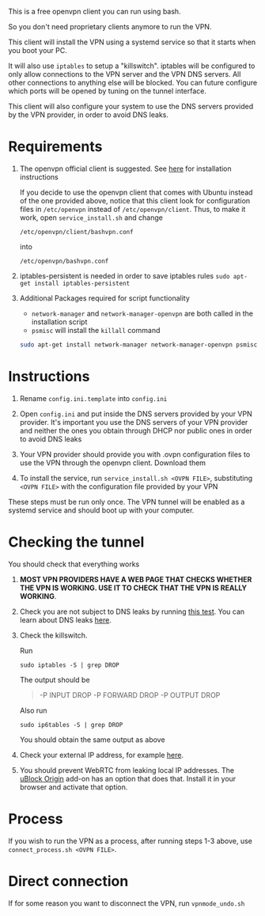 This is a free openvpn client you can run using bash.

So you don't need proprietary clients anymore to run the VPN.

This client will install the VPN using a systemd service so that it starts when you boot your PC.

It will also use `iptables` to setup a "killswitch". iptables will be configured to only allow connections to the VPN server and the VPN DNS servers. All other connections to anything else will be blocked. You can future configure which ports will be opened by tuning on the tunnel interface.

This client will also configure your system to use the DNS servers provided by the VPN provider, in order to avoid DNS leaks.

# Requirements

1. The openvpn official client is suggested. See [here](https://community.openvpn.net/openvpn/wiki/OpenvpnSoftwareRepos) for installation instructions

    If you decide to use the openvpn client that comes with Ubuntu instead of the one provided above, notice that this client look for configuration files in `/etc/openvpn` instead of `/etc/openvpn/client`. Thus, to make it work, open `service_install.sh` and change

    `/etc/openvpn/client/bashvpn.conf`

    into

    `/etc/openvpn/bashvpn.conf`

2. iptables-persistent is needed in order to save iptables rules
`sudo apt-get install iptables-persistent`

3. Additional Packages required for script functionality

    - `network-manager` and `network-manager-openvpn` are both called in the installation script
    - `psmisc` will install the `killall` command

    ```bash
    sudo apt-get install network-manager network-manager-openvpn psmisc`
    ```

# Instructions

1. Rename `config.ini.template` into `config.ini`

2. Open `config.ini` and put inside the DNS servers provided by your VPN provider. It's important you use the DNS servers of your VPN provider and neither the ones you obtain through DHCP nor public ones in order to avoid DNS leaks

3. Your VPN provider should provide you with .ovpn configuration files to use the VPN through the openvpn client. Download them

4. To install the service, run `service_install.sh <OVPN FILE>`, substituting `<OVPN FILE>` with the configuration file provided by your VPN

These steps must be run only once. The VPN tunnel will be enabled as a systemd service and should boot up with your computer.

# Checking the tunnel

You should check that everything works

1. **MOST VPN PROVIDERS HAVE A WEB PAGE THAT CHECKS WHETHER THE VPN IS WORKING. USE IT TO CHECK THAT THE VPN IS REALLY WORKING**.

2. Check you are not subject to DNS leaks by running [this test](https://www.dnsleaktest.com/). You can learn about DNS leaks [here](https://proprivacy.com/vpn/guides/dns-leak-protection).

3. Check the killswitch. 

    Run

    `sudo iptables -S | grep DROP`

    The output should be

    > -P INPUT DROP
    > -P FORWARD DROP
    > -P OUTPUT DROP

    Also run 

    `sudo ip6tables -S | grep DROP`

    You should obtain the same output as above

4. Check your external IP address, for example [here](https://whatismyipaddress.com/).

5. You should prevent WebRTC from leaking local IP addresses. The [uBlock Origin](https://addons.mozilla.org/en-US/firefox/addon/ublock-origin/) add-on has an option that does that. Install it in your browser and activate that option.


# Process

If you wish to run the VPN as a process, after running steps 1-3 above, use `connect_process.sh <OVPN FILE>`.

# Direct connection

If for some reason you want to disconnect the VPN, run `vpnmode_undo.sh`
